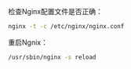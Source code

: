 检查Nginx配置文件是否正确：
```bash
nginx -t -c /etc/nginx/nginx.conf
```
重启Ngnix：
```bash
/usr/sbin/nginx -s reload
```
